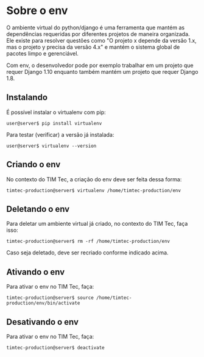 # Sobre o env
O ambiente virtual do python/django é uma ferramenta que mantém as dependências requeridas por diferentes projetos de maneira organizada. Ele existe para resolver questões como "O projeto x depende da versão 1.x, mas o projeto y precisa da versão 4.x" e mantém o sistema global de pacotes limpo e gerenciável. 

Com env, o desenvolvedor pode por exemplo trabalhar em um projeto que requer Django 1.10 enquanto também mantém um projeto que requer Django 1.8.

## Instalando 
É possível instalar o virtualenv com pip:

```
user@server$ pip install virtualenv
```

Para testar (verificar) a versão já instalada:
```
user@server$ virtualenv --version
```

## Criando o env
No contexto do TIM Tec, a criação do env deve ser feita dessa forma:

```
timtec-production@server$ virtualenv /home/timtec-production/env
```

## Deletando o env
Para deletar um ambiente virtual já criado, no contexto do TIM Tec, faça isso:
```
timtec-production@server$ rm -rf /home/timtec-production/env
```
Caso seja deletado, deve ser recriado conforme indicado acima. 

## Ativando o env
Para ativar o env no TIM Tec, faça:

```
timtec-production@server$ source /home/timtec-production/env/bin/activate
```

## Desativando o env
Para ativar o env no TIM Tec, faça:

```
timtec-production@server$ deactivate
```
